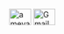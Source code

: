 
<p align="left">
<a href="https://linkedin.com/in/ameya-deshmukh-90907b1a9" target="blank"><img align="center" src="https://raw.githubusercontent.com/rahuldkjain/github-profile-readme-generator/master/src/images/icons/Social/linked-in-alt.svg" alt="ameya-deshmukh-90907b1a9" height="30" width="40" /></a>
<a href="mailto:ameyaudeshmukh@gmail.com" target="blank"><img align="center" src="https://cdn-icons-png.flaticon.com/512/281/281769.png" alt="Gmail" height="30" width="40" /></a>
</p>
